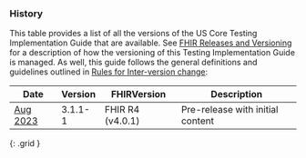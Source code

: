 
### History

This table provides a list of all the versions of the US Core Testing Implementation Guide that are available. See [FHIR Releases and Versioning](http://build.fhir.org/versions.html#versions) for a description of how the versioning of this Testing Implementation Guide is managed. As well, this guide follows the general definitions and guidelines outlined in [Rules for Inter-version change](http://build.fhir.org/versions.html#change):

| **Date** | **Version** | **FHIRVersion** | **Description** |
| -------- | ----------- | --------------- | --------------- |
| [Aug 2023](index.html) | 3.1.1-1 |FHIR R4 (v4.0.1) | Pre-release with initial content |
{: .grid }
